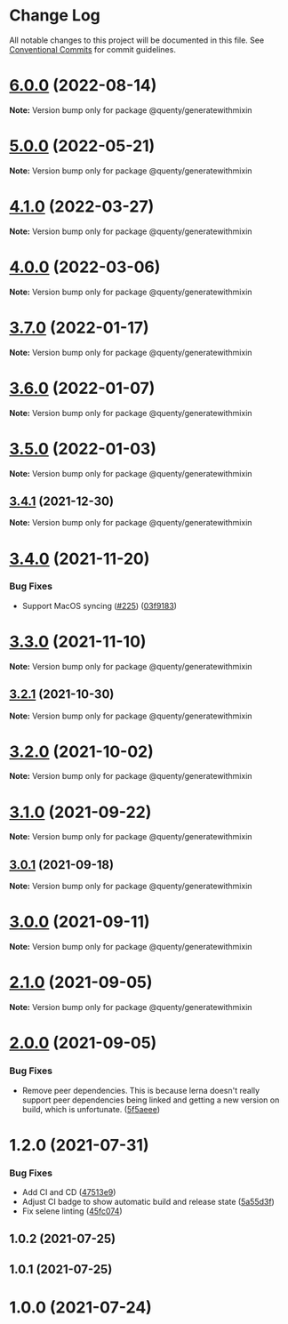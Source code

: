 # Change Log

All notable changes to this project will be documented in this file.
See [Conventional Commits](https://conventionalcommits.org) for commit guidelines.

# [6.0.0](https://github.com/Quenty/NevermoreEngine/compare/@quenty/generatewithmixin@5.0.0...@quenty/generatewithmixin@6.0.0) (2022-08-14)

**Note:** Version bump only for package @quenty/generatewithmixin





# [5.0.0](https://github.com/Quenty/NevermoreEngine/compare/@quenty/generatewithmixin@4.1.0...@quenty/generatewithmixin@5.0.0) (2022-05-21)

**Note:** Version bump only for package @quenty/generatewithmixin





# [4.1.0](https://github.com/Quenty/NevermoreEngine/compare/@quenty/generatewithmixin@4.0.0...@quenty/generatewithmixin@4.1.0) (2022-03-27)

**Note:** Version bump only for package @quenty/generatewithmixin





# [4.0.0](https://github.com/Quenty/NevermoreEngine/compare/@quenty/generatewithmixin@3.7.0...@quenty/generatewithmixin@4.0.0) (2022-03-06)

**Note:** Version bump only for package @quenty/generatewithmixin





# [3.7.0](https://github.com/Quenty/NevermoreEngine/compare/@quenty/generatewithmixin@3.6.0...@quenty/generatewithmixin@3.7.0) (2022-01-17)

**Note:** Version bump only for package @quenty/generatewithmixin





# [3.6.0](https://github.com/Quenty/NevermoreEngine/compare/@quenty/generatewithmixin@3.5.0...@quenty/generatewithmixin@3.6.0) (2022-01-07)

**Note:** Version bump only for package @quenty/generatewithmixin





# [3.5.0](https://github.com/Quenty/NevermoreEngine/compare/@quenty/generatewithmixin@3.4.1...@quenty/generatewithmixin@3.5.0) (2022-01-03)

**Note:** Version bump only for package @quenty/generatewithmixin





## [3.4.1](https://github.com/Quenty/NevermoreEngine/compare/@quenty/generatewithmixin@3.4.0...@quenty/generatewithmixin@3.4.1) (2021-12-30)

**Note:** Version bump only for package @quenty/generatewithmixin





# [3.4.0](https://github.com/Quenty/NevermoreEngine/compare/@quenty/generatewithmixin@3.3.0...@quenty/generatewithmixin@3.4.0) (2021-11-20)


### Bug Fixes

* Support MacOS syncing ([#225](https://github.com/Quenty/NevermoreEngine/issues/225)) ([03f9183](https://github.com/Quenty/NevermoreEngine/commit/03f918392c6a5bdd33f8a17c38de371d1e06c67a))





# [3.3.0](https://github.com/Quenty/NevermoreEngine/compare/@quenty/generatewithmixin@3.2.1...@quenty/generatewithmixin@3.3.0) (2021-11-10)

**Note:** Version bump only for package @quenty/generatewithmixin





## [3.2.1](https://github.com/Quenty/NevermoreEngine/compare/@quenty/generatewithmixin@3.2.0...@quenty/generatewithmixin@3.2.1) (2021-10-30)

**Note:** Version bump only for package @quenty/generatewithmixin





# [3.2.0](https://github.com/Quenty/NevermoreEngine/compare/@quenty/generatewithmixin@3.1.0...@quenty/generatewithmixin@3.2.0) (2021-10-02)

**Note:** Version bump only for package @quenty/generatewithmixin





# [3.1.0](https://github.com/Quenty/NevermoreEngine/compare/@quenty/generatewithmixin@3.0.1...@quenty/generatewithmixin@3.1.0) (2021-09-22)

**Note:** Version bump only for package @quenty/generatewithmixin





## [3.0.1](https://github.com/Quenty/NevermoreEngine/compare/@quenty/generatewithmixin@3.0.0...@quenty/generatewithmixin@3.0.1) (2021-09-18)

**Note:** Version bump only for package @quenty/generatewithmixin





# [3.0.0](https://github.com/Quenty/NevermoreEngine/compare/@quenty/generatewithmixin@2.1.0...@quenty/generatewithmixin@3.0.0) (2021-09-11)

**Note:** Version bump only for package @quenty/generatewithmixin





# [2.1.0](https://github.com/Quenty/NevermoreEngine/compare/@quenty/generatewithmixin@2.0.0...@quenty/generatewithmixin@2.1.0) (2021-09-05)

**Note:** Version bump only for package @quenty/generatewithmixin





# [2.0.0](https://github.com/Quenty/NevermoreEngine/compare/@quenty/generatewithmixin@1.2.0...@quenty/generatewithmixin@2.0.0) (2021-09-05)


### Bug Fixes

* Remove peer dependencies. This is because lerna doesn't really support peer dependencies being linked and getting a new version on build, which is unfortunate. ([5f5aeee](https://github.com/Quenty/NevermoreEngine/commit/5f5aeeea8de9975435309e53679f0ef7064f9dd0))





# 1.2.0 (2021-07-31)


### Bug Fixes

* Add CI and CD ([47513e9](https://github.com/Quenty/NevermoreEngine/commit/47513e9b568162707534af132396dd8756947dd3))
* Adjust CI badge to show automatic build and release state ([5a55d3f](https://github.com/Quenty/NevermoreEngine/commit/5a55d3f19bf8d66a760d67da9b56ed47fab74656))
* Fix selene linting ([45fc074](https://github.com/Quenty/NevermoreEngine/commit/45fc07489ee59127ac6582689f19a0e87c1e5b5a))



## 1.0.2 (2021-07-25)



## 1.0.1 (2021-07-25)



# 1.0.0 (2021-07-24)
